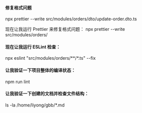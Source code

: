 #### 修复格式问题
npx prettier --write src/modules/orders/dto/update-order.dto.ts

现在让我运行 Prettier 来修复格式问题：
npx prettier --write src/modules/orders/
#### 现在让我运行 ESLint 检查：
npx eslint "src/modules/orders/**/*.ts" --fix

#### 让我验证一下项目整体的编译状态：
npm run lint

#### 让我验证一下创建的文档并检查文件结构：
ls -la /home/liyong/gbb/*.md

